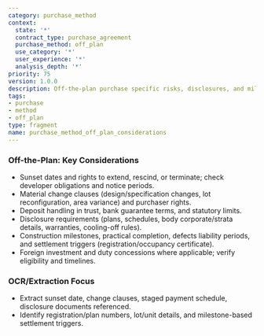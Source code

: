 ```yaml
---
category: purchase_method
context:
  state: '*'
  contract_type: purchase_agreement
  purchase_method: off_plan
  use_category: '*'
  user_experience: '*'
  analysis_depth: '*'
priority: 75
version: 1.0.0
description: Off-the-plan purchase specific risks, disclosures, and milestones
tags:
- purchase
- method
- off_plan
type: fragment
name: purchase_method_off_plan_considerations
---
```


### Off-the-Plan: Key Considerations
- Sunset dates and rights to extend, rescind, or terminate; check developer obligations and notice periods.
- Material change clauses (design/specification changes, lot reconfiguration, area variance) and purchaser rights.
- Deposit handling in trust, bank guarantee terms, and statutory limits.
- Disclosure requirements (plans, schedules, body corporate/strata details, warranties, cooling-off rules).
- Construction milestones, practical completion, defects liability periods, and settlement triggers (registration/occupancy certificate).
- Foreign investment and duty concessions where applicable; verify eligibility and timelines.

### OCR/Extraction Focus
- Extract sunset date, change clauses, staged payment schedule, disclosure documents referenced.
- Identify registration/plan numbers, lot/unit details, and milestone-based settlement triggers.

